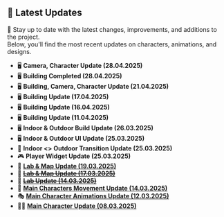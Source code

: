 ## 📌 Latest Updates  

📰 Stay up to date with the latest changes, improvements, and additions to the project.  
Below, you'll find the most recent updates on characters, animations, and designs.  

- 🖥️ **Camera, Character Update (28.04.2025)**  
- 🖥️ **Building Completed (28.04.2025)**  
- 🖥️ **Building, Camera, Character Update (21.04.2025)**  
- 🖥️ **Building Update (17.04.2025)**  
- 🖥️ **Building Update (16.04.2025)**  
- 🖥️ **Building Update (11.04.2025)**  
- 🖥️ **Indoor & Outdoor Build Update (26.03.2025)** 
- 🖥️ **Indoor & Outdoor UI Update (25.03.2025)**  
- 🔄 **Indoor <> Outdoor Transition Update (25.03.2025)**  
- 🎮 **Player Widget Update (25.03.2025)**  
- 🧪 **[Lab & Map Update (19.03.2025)](Building/Lab/Lab.md)**  
- 🧪 ~~**[Lab & Map Update (17.03.2025)](Building/Lab/Lab.md)**~~  
- 🧪 ~~**[Lab Update (14.03.2025)](Building/Lab/Lab.md)**~~  
- 🚶 **[Main Characters Movement Update (14.03.2025)](Functions/MainCharacters.md)**  
- 🎭 **[Main Character Animations Update (12.03.2025)](Animations/MainCharactersAnimations.md)**  
- 🧑‍🎨 **[Main Character Update (08.03.2025)](Characters/MainCharacter.md)**
